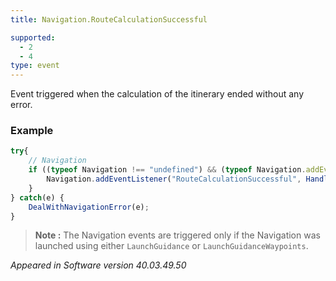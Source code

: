 ```yaml
---
title: Navigation.RouteCalculationSuccessful

supported:
  - 2
  - 4
type: event
---
```

Event triggered when the calculation of the itinerary ended without any error.

### Example

```javascript
try{	
	// Navigation
	if ((typeof Navigation !== "undefined") && (typeof Navigation.addEventListener !== "undefined")) {
		Navigation.addEventListener("RouteCalculationSuccessful", HandleRouteSuccess());
	}
} catch(e) {
	DealWithNavigationError(e);
}
```

>**Note :** The Navigation events are triggered only if the Navigation was launched using either `LaunchGuidance` or `LaunchGuidanceWaypoints`.

*Appeared in Software version 40.03.49.50*
